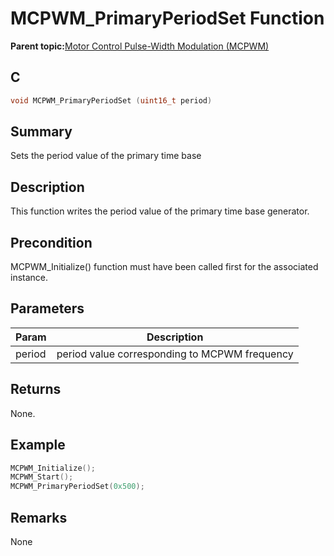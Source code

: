 # MCPWM\_PrimaryPeriodSet Function

**Parent topic:**[Motor Control Pulse-Width Modulation \(MCPWM\)](GUID-89C7FC43-0090-4047-99CD-F7EE4881E28E.md)

## C

```c
void MCPWM_PrimaryPeriodSet (uint16_t period)
```

## Summary

Sets the period value of the primary time base

## Description

This function writes the period value of the primary time base generator.

## Precondition

MCPWM\_Initialize\(\) function must have been called first for the associated instance.

## Parameters

|Param|Description|
|-----|-----------|
|period|period value corresponding to MCPWM frequency|

## Returns

None.

## Example

```c
MCPWM_Initialize();
MCPWM_Start();
MCPWM_PrimaryPeriodSet(0x500);
```

## Remarks

None

